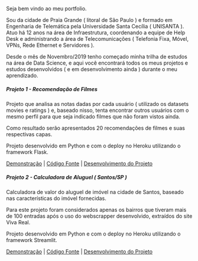 Seja bem vindo ao meu portfolio.

Sou da cidade de Praia Grande ( litoral de São Paulo ) e formado em Engenharia de Telemática pela Universidade Santa Cecília ( UNISANTA ). 
Atuo há 12 anos na área de Infraestrutura, coordenando a equipe de Help Desk e administrando a área de Telecomunicações ( Telefonia Fixa, Móvel, VPNs, Rede Ethernet e Servidores ).

Desde o mês de Novembro/2019 tenho começado minha trilha de estudos na área de Data Science, e aqui você encontrará todos os meus projetos e estudos desenvolvidos ( e em desenvolvimento ainda ) durante o meu aprendizado.

##### Projeto 1 - Recomendação de Filmes

Projeto que analisa as notas dadas por cada usuário ( utilizado os datasets movies e ratings ) e, baseado nisso, tenta encontrar outros usuários com o mesmo perfil para que seja indicado filmes que não foram vistos ainda.

Como resultado serão apresentados 20 recomendações de filmes e suas respectivas capas.

Projeto desenvolvido em Python e com o deploy no Heroku utilizando o framework Flask.

[Demonstração](https://roger-recosystem.herokuapp.com/) | [Código Fonte](https://github.com/rogermyr/Recomendacao-Deploy) | [Desenvolvimento do Projeto](https://github.com/rogermyr/Recomendacao/blob/master/Movie%20Recommender%20System.ipynb)

##### Projeto 2 - Calculadora de Aluguel ( Santos/SP )

Calculadora de valor do aluguel de imóvel na cidade de Santos, baseado nas características do imóvel fornecidas.

Para este projeto foram considerados apenas os bairros que tiveram mais de 100 entradas após o uso do webscrapper desenvolvido, extraídos do site Viva Real.

Projeto desenvolvido em Python e com o deploy no Heroku utilizando o framework Streamlit.

[Demonstração](https://aluguel-santos.herokuapp.com/) | [Código Fonte](https://github.com/rogermyr/aluguel_santos) | [Desenvolvimento do Projeto](https://github.com/rogermyr/aluguel_santos/blob/master/Desenvolvimento/Aluguel%20-%20Santos.ipynb)


